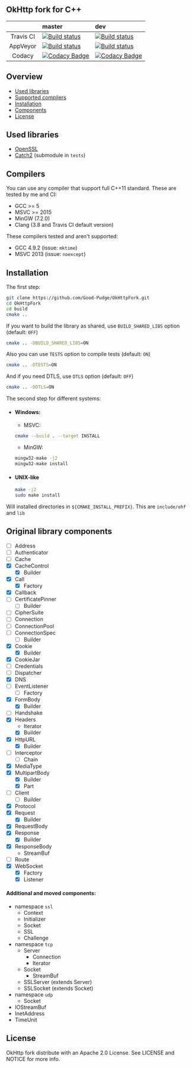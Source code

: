 ## OkHttp fork for C++ 
|           | master                                                                                                                                                                       | dev                                                                                                                                                                       |
|:---------:|:---------------------------------------------------------------------------------------------------------------------------------------------------------------------------- |:------------------------------------------------------------------------------------------------------------------------------------------------------------------------- |
| Travis CI | [![Build status](https://img.shields.io/travis/Good-Pudge/okhttp-fork/master.svg?style=flat-square)](https://travis-ci.org/Good-Pudge/okhttp-fork)                           | [![Build status](https://img.shields.io/travis/Good-Pudge/okhttp-fork/dev.svg?style=flat-square)](https://travis-ci.org/Good-Pudge/okhttp-fork)                           |
| AppVeyor  | [![Build status](https://img.shields.io/appveyor/ci/Good-Pudge/okhttp-fork/master.svg?style=flat-square)](https://ci.appveyor.com/project/Good-Pudge/okhttp-fork)            | [![Build status](https://img.shields.io/appveyor/ci/Good-Pudge/okhttp-fork/dev.svg?style=flat-square)](https://ci.appveyor.com/project/Good-Pudge/okhttp-fork)            |
| Codacy    | [![Codacy Badge](https://img.shields.io/codacy/grade/7fa35ce47ad34ad991db821a9ece9c42/master.svg?style=flat-square)](https://www.codacy.com/app/Good-Pudge/okhttp-fork)      | [![Codacy Badge](https://img.shields.io/codacy/grade/7fa35ce47ad34ad991db821a9ece9c42/dev.svg?style=flat-square)](https://www.codacy.com/app/Good-Pudge/okhttp-fork)      |


## Overview
* [Used libraries](#used_libs)
* [Supported compilers](#compilers)
* [Installation](#installation)
* [Components](#components)
* [License](#license)

## <a name="used_libs"></a> Used libraries
* [OpenSSL](https://github.com/openssl/openssl)
* [Catch2](https://github.com/catchorg/Catch2) (submodule in `tests`)

## <a name="compilers"></a> Compilers
You can use any compiler that support full C++11 standard. These are tested by me and CI:
* GCC >= 5
* MSVC >= 2015
* MinGW (7.2.0)
* Clang (3.8 and Travis CI default version)

These compilers tested and aren't supported:
* GCC 4.9.2 (issue: `mktime`)
* MSVC 2013 (issue: `noexcept`)

## <a name="installation"></a> Installation
The first step:
````bash
git clone https://github.com/Good-Pudge/OkHttpFork.git
cd OkHttpFork
cd build
cmake ..
````
If you want to build the library as shared, use `BUILD_SHARED_LIBS` option (default: `OFF`)
````bash
cmake .. -DBUILD_SHARED_LIBS=ON
````  
Also you can use `TESTS` option to compile tests (default: `ON`)
````bash
cmake .. -DTESTS=ON
````
And if you need DTLS, use `DTLS` option (default: `OFF`)
````bash
cmake .. -DDTLS=ON
````

The second step for different systems:
* #### Windows:
    * MSVC:
    ````bash
    cmake --build . --target INSTALL
    ````
    * MinGW:
    ````bash
    mingw32-make -j2
    mingw32-make install
    ````
* #### UNIX-like
    ````bash
    make -j2
    sudo make install
    ````
Will installed directories in `${CMAKE_INSTALL_PREFIX}`. This are `include/ohf` and `lib`

## <a name="components"></a> Original library components
- [ ] Address
- [ ] Authenticator
- [ ] Cache
- [x] CacheControl
    - [x] Builder
- [x] Call
    - [x] Factory
- [x] Callback
- [ ] CertificatePinner
    - [ ] Builder
- [ ] CipherSuite
- [ ] Connection
- [ ] ConnectionPool
- [ ] ConnectionSpec
    - [ ] Builder
- [x] Cookie
    - [x] Builder
- [x] CookieJar
- [ ] Credentials
- [ ] Dispatcher
- [x] DNS
- [ ] EventListener
    - [ ] Factory
- [x] FormBody
    - [x] Builder
- [ ] Handshake
- [x] Headers
    * Iterator
    - [x] Builder
- [x] HttpURL
    - [x] Builder
- [ ] Interceptor
    - [ ] Chain
- [x] MediaType
- [x] MultipartBody
    - [x] Builder
    - [x] Part
- [ ] Client
    - [ ] Builder
- [x] Protocol
- [x] Request
    - [x] Builder
- [x] RequestBody
- [x] Response
    - [x] Builder
- [x] ResponseBody
    * StreamBuf
- [ ] Route
- [x] WebSocket
    - [x] Factory
    - [x] Listener

#### Additional and moved components:
* namespace `ssl`
    * Context
    * Initializer
    * Socket
    * SSL
    * Challenge
* namespace `tcp`
    * Server
        * Connection
        * Iterator
    * Socket
        * StreamBuf
    * SSLServer (extends Server)
    * SSLSocket (extends Socket)
* namespace `udp`
    * Socket
* IOStreamBuf
* InetAddress
* TimeUnit

## <a name="license"></a> License
OkHttp fork distribute with an Apache 2.0 License. See LICENSE and NOTICE for more info.
